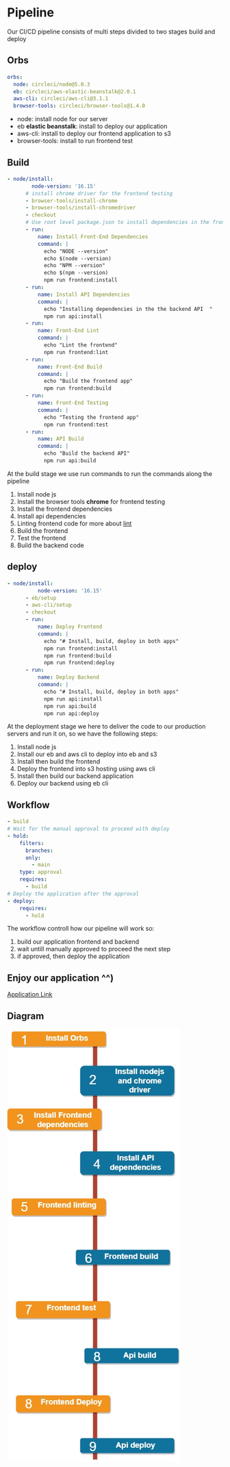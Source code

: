 # Pipeline

Our CI/CD pipeline consists of multi steps divided to two stages build and deploy

## Orbs

```yml
orbs:
  node: circleci/node@5.0.3
  eb: circleci/aws-elastic-beanstalk@2.0.1
  aws-cli: circleci/aws-cli@3.1.1
  browser-tools: circleci/browser-tools@1.4.0
```

- node: install node for our server
- eb **elastic beanstalk**: install to deploy our application
- aws-cli: install to deploy our frontend application to s3
- browser-tools: install to run frontend test

## Build

```yml
- node/install:
        node-version: '16.15'
      # install chrome driver for the frontend testing
      - browser-tools/install-chrome
      - browser-tools/install-chromedriver
      - checkout
      # Use root level package.json to install dependencies in the frontend app
      - run:
          name: Install Front-End Dependencies
          command: |
            echo "NODE --version"
            echo $(node --version)
            echo "NPM --version"
            echo $(npm --version)
            npm run frontend:install
      - run:
          name: Install API Dependencies
          command: |
            echo "Installing dependencies in the the backend API  "
            npm run api:install
      - run:
          name: Front-End Lint
          command: |
            echo "Lint the frontend"
            npm run frontend:lint
      - run:
          name: Front-End Build
          command: |
            echo "Build the frontend app"
            npm run frontend:build
      - run:
          name: Front-End Testing
          command: |
            echo "Testing the frontend app"
            npm run frontend:test
      - run:
          name: API Build
          command: |
            echo "Build the backend API"
            npm run api:build
```

At the build stage we use run commands to run the commands along the pipeline

1. Install node js
2. Install the browser tools **chrome** for frontend testing
3. Install the frontend dependencies
4. Install api dependencies
5. Linting frontend code for more about [lint](https://www.perforce.com/blog/qac/what-lint-code-and-why-linting-important)
6. Build the frontend
7. Test the frontend
8. Build the backend code

## deploy

```yml
- node/install:
          node-version: '16.15'
      - eb/setup
      - aws-cli/setup
      - checkout
      - run:
          name: Deploy Frontend
          command: |
            echo "# Install, build, deploy in both apps"
            npm run frontend:install
            npm run frontend:build
            npm run frontend:deploy
      - run:
          name: Deploy Backend
          command: |
            echo "# Install, build, deploy in both apps"
            npm run api:install
            npm run api:build
            npm run api:deploy
```

At the deployment stage we here to deliver the code to our production servers and run it on, so we have the following steps:

1. Install node js
2. Install our eb and aws cli to deploy into eb and s3
3. Install then build the frontend
4. Deploy the frontend into s3 hosting using aws cli
5. Install then build our backend application
6. Deploy our backend using eb cli

## Workflow

```yml
- build
# Wait for the manual approval to proceed with deploy
- hold:
    filters:
      branches:
      only:
        - main
    type: approval
    requires:
      - build
# Deploy the application after the approval
- deploy:
    requires:
      - hold
```

The workflow controll how our pipeline will work so:

1. build our application frontend and backend
2. wait untill manually approved to proceed the next step
3. if approved, then deploy the application

## Enjoy our application ^^)

[Application Link](http://udagram-application.s3-website-us-east-1.amazonaws.com/)

## Diagram

![diagram](../diagrams/pipeline.jpg)
